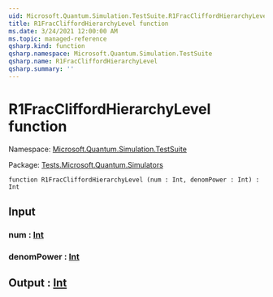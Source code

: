 ```yaml
---
uid: Microsoft.Quantum.Simulation.TestSuite.R1FracCliffordHierarchyLevel
title: R1FracCliffordHierarchyLevel function
ms.date: 3/24/2021 12:00:00 AM
ms.topic: managed-reference
qsharp.kind: function
qsharp.namespace: Microsoft.Quantum.Simulation.TestSuite
qsharp.name: R1FracCliffordHierarchyLevel
qsharp.summary: ''
---
```


# R1FracCliffordHierarchyLevel function

Namespace: [Microsoft.Quantum.Simulation.TestSuite](xref:Microsoft.Quantum.Simulation.TestSuite)

Package: [Tests.Microsoft.Quantum.Simulators](https://nuget.org/packages/Tests.Microsoft.Quantum.Simulators)




```qsharp
function R1FracCliffordHierarchyLevel (num : Int, denomPower : Int) : Int
```


## Input

### num : [Int](xref:microsoft.quantum.lang-ref.int)




### denomPower : [Int](xref:microsoft.quantum.lang-ref.int)





## Output : [Int](xref:microsoft.quantum.lang-ref.int)

